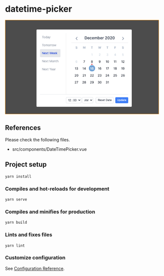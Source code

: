 # datetime-picker
<center><img src="./public/date-time-picker-modal.png" alt="screenshot" /></center>

## References
Please check the following files.

- src/components/DateTimePicker.vue

## Project setup
```
yarn install
```

### Compiles and hot-reloads for development
```
yarn serve
```

### Compiles and minifies for production
```
yarn build
```

### Lints and fixes files
```
yarn lint
```

### Customize configuration
See [Configuration Reference](https://cli.vuejs.org/config/).
